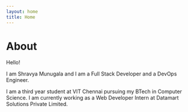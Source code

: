 ```yaml
---
layout: home
title: Home
---
```


# About

Hello!

I am Shravya Munugala and I am a Full Stack Developer and a DevOps Engineer.

I am a third year student at VIT Chennai pursuing my BTech in Computer Science. I am currently working as a Web Developer Intern at Datamart Solutions Private Limited.   

